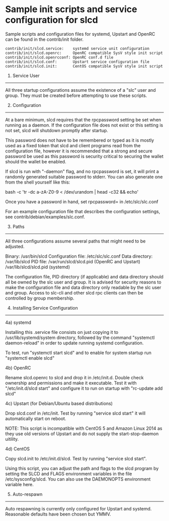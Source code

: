Sample init scripts and service configuration for slcd
==========================================================

Sample scripts and configuration files for systemd, Upstart and OpenRC
can be found in the contrib/init folder.

    contrib/init/slcd.service:    systemd service unit configuration
    contrib/init/slcd.openrc:     OpenRC compatible SysV style init script
    contrib/init/slcd.openrcconf: OpenRC conf.d file
    contrib/init/slcd.conf:       Upstart service configuration file
    contrib/init/slcd.init:       CentOS compatible SysV style init script

1. Service User
---------------------------------

All three startup configurations assume the existence of a "slc" user
and group.  They must be created before attempting to use these scripts.

2. Configuration
---------------------------------

At a bare minimum, slcd requires that the rpcpassword setting be set
when running as a daemon.  If the configuration file does not exist or this
setting is not set, slcd will shutdown promptly after startup.

This password does not have to be remembered or typed as it is mostly used
as a fixed token that slcd and client programs read from the configuration
file, however it is recommended that a strong and secure password be used
as this password is security critical to securing the wallet should the
wallet be enabled.

If slcd is run with "-daemon" flag, and no rpcpassword is set, it will
print a randomly generated suitable password to stderr.  You can also
generate one from the shell yourself like this:

bash -c 'tr -dc a-zA-Z0-9 < /dev/urandom | head -c32 && echo'

Once you have a password in hand, set rpcpassword= in /etc/slc/slc.conf

For an example configuration file that describes the configuration settings,
see contrib/debian/examples/slc.conf.

3. Paths
---------------------------------

All three configurations assume several paths that might need to be adjusted.

Binary:              /usr/bin/slcd
Configuration file:  /etc/slc/slc.conf
Data directory:      /var/lib/slcd
PID file:            /var/run/slcd/slcd.pid (OpenRC and Upstart)
                     /var/lib/slcd/slcd.pid (systemd)

The configuration file, PID directory (if applicable) and data directory
should all be owned by the slc user and group.  It is advised for security
reasons to make the configuration file and data directory only readable by the
slc user and group.  Access to slc-cli and other slcd rpc clients
can then be controlled by group membership.

4. Installing Service Configuration
-----------------------------------

4a) systemd

Installing this .service file consists on just copying it to
/usr/lib/systemd/system directory, followed by the command
"systemctl daemon-reload" in order to update running systemd configuration.

To test, run "systemctl start slcd" and to enable for system startup run
"systemctl enable slcd"

4b) OpenRC

Rename slcd.openrc to slcd and drop it in /etc/init.d.  Double
check ownership and permissions and make it executable.  Test it with
"/etc/init.d/slcd start" and configure it to run on startup with
"rc-update add slcd"

4c) Upstart (for Debian/Ubuntu based distributions)

Drop slcd.conf in /etc/init.  Test by running "service slcd start"
it will automatically start on reboot.

NOTE: This script is incompatible with CentOS 5 and Amazon Linux 2014 as they
use old versions of Upstart and do not supply the start-stop-daemon uitility.

4d) CentOS

Copy slcd.init to /etc/init.d/slcd. Test by running "service slcd start".

Using this script, you can adjust the path and flags to the slcd program by
setting the SLCD and FLAGS environment variables in the file
/etc/sysconfig/slcd. You can also use the DAEMONOPTS environment variable here.

5. Auto-respawn
-----------------------------------

Auto respawning is currently only configured for Upstart and systemd.
Reasonable defaults have been chosen but YMMV.
